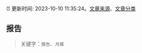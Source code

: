 :alarm_clock: 更新时间: 2023-10-10 11:35:24。[文章来源](/README.md)、[文章分类](/TAGS.md)

## 报告


> 关键字：`报告`、`月报`



